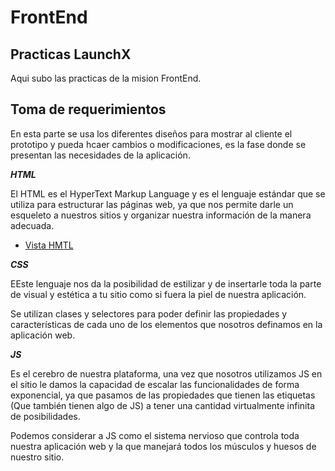 # FrontEnd

## Practicas LaunchX

Aqui subo las practicas de la mision FrontEnd.

## **Toma de requerimientos**

En esta parte se usa los diferentes diseños para mostrar al cliente el prototipo y pueda hcaer cambios o modificaciones, es la fase donde se presentan las necesidades de la aplicación.

**_HTML_**

El HTML es el HyperText Markup Language y es el lenguaje estándar que se utiliza para estructurar las páginas web, ya que nos permite darle un esqueleto a nuestros sitios y organizar nuestra información de la manera adecuada.
- [Vista HMTL](./HTML/)

**_CSS_**

EEste lenguaje nos da la posibilidad de estilizar y de insertarle toda la parte de visual y estética a tu sitio como si fuera la piel de nuestra aplicación.

Se utilizan clases y selectores para poder definir las propiedades y características de cada uno de los elementos que nosotros definamos en la aplicación web.


**_JS_**

Es el cerebro de nuestra plataforma, una vez que nosotros utilizamos JS en el sitio le damos la capacidad de escalar las funcionalidades de forma exponencial, ya que pasamos de las propiedades que tienen las etiquetas (Que también tienen algo de JS) a tener una cantidad virtualmente infinita de posibilidades.

Podemos considerar a JS como el sistema nervioso que controla toda nuestra aplicación web y la que manejará todos los músculos y huesos de nuestro sitio.

